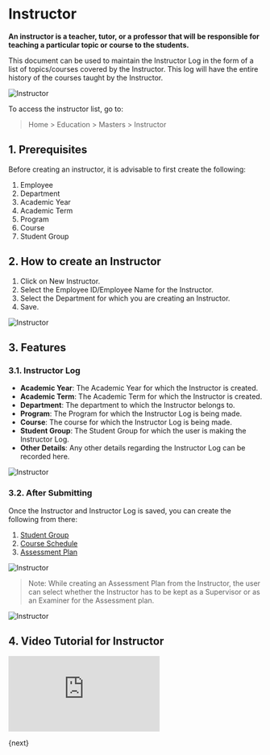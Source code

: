 <!-- add-breadcrumbs -->
# Instructor

**An instructor is a teacher, tutor, or a professor that will be responsible for teaching a particular topic or course to the students.**

This document can be used to maintain the Instructor Log in the form of a list of topics/courses covered by the Instructor. This log will have the entire history of the courses taught by the Instructor.

![Instructor](/docs/v12/assets/img/education/education-instructor-1.png)

To access the instructor list, go to:

> Home > Education > Masters > Instructor

## 1. Prerequisites

Before creating an instructor, it is advisable to first create the following:

1. Employee
1. Department
1. Academic Year
1. Academic Term
1. Program
1. Course 
1. Student Group

## 2. How to create an Instructor

1. Click on New Instructor.
1. Select the Employee ID/Employee Name for the Instructor.
1. Select the Department for which you are creating an Instructor.
1. Save.

 ![Instructor](/docs/v12/assets/img/education/education-instructor.gif)

## 3. Features

### 3.1. Instructor Log

* **Academic Year**: The Academic Year for which the Instructor is created.
* **Academic Term**: The Academic Term for which the Instructor is created.
* **Department**: The department to which the Instructor belongs to.
* **Program**: The Program for which the Instructor Log is being made.
* **Course**: The course for which the Instructor Log is being made.
* **Student Group**: The Student Group for which the user is making the Instructor Log.
* **Other Details**: Any other details regarding the Instructor Log can be recorded here.

 ![Instructor](/docs/v12/assets/img/education/education-instructor-2.png)

### 3.2. After Submitting

Once the Instructor and Instructor Log is saved, you can create the following from there:

1. [Student Group](/docs/user/manual/en/education/student-group)
1. [Course Schedule](/docs/user/manual/en/education/course-schedule)
3. [Assessment Plan](/docs/user/manual/en/education/assessment_plan)

 ![Instructor](/docs/v12/assets/img/education/education-instructor-3.png)

> Note: While creating an Assessment Plan from the Instructor, the user can select whether the Instructor has to be kept as a Supervisor or as an Examiner for the Assessment plan.

  ![Instructor](/docs/v12/assets/img/education/education-instructor-4.png)

## 4. Video Tutorial for Instructor

<div>
    <div class='embed-container'>
        <iframe src='https://www.youtube.com/embed//rVqQYS1_02k' frameborder='0' allowfullscreen>
        </iframe>
    </div>
</div>

{next}
